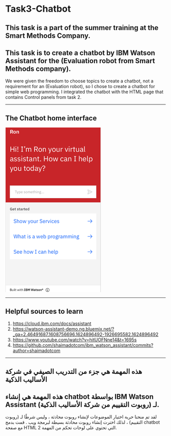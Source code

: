 # Task3-Chatbot
This task is a part of the summer training at the Smart Methods Company.
---------------------
This task is to create a chatbot by IBM Watson Assistant for the (Evaluation robot from Smart Methods company).
----
We were given the freedom to choose topics to create a chatbot, not a requirement for an (Evaluation robot), so I chose to create a chatbot for simple web programming.
I integrated the chatbot with the HTML page that contains Control panels from task 2.

--------------------------------
The Chatbot home interface
------------------------------
<img src="chatbot_interface/chatbotInterface.png" width="300" >

-------------------------------
Helpful sources to learn
---------------------------
1. https://cloud.ibm.com/docs/assistant 
2. https://watson-assistant-demo.ng.bluemix.net/?_ga=2.46491687.1608756696.1624896492-1926695582.1624896492
3. https://www.youtube.com/watch?v=hitUOFNne14&t=1695s 
4. https://github.com/shaimadotcom/ibm_watson_assistant/commits?author=shaimadotcom 

-----------------------
هذه المهمة هي جزء من التدريب الصيفي في شركة الأساليب الذكية
---------------------
هذه المهمة هي إنشاء chatbot بواسطة IBM Watson Assistant لـ (روبوت التقييم من شركة الأساليب الذكية).
----
لقد تم منحنا حرية اختيار الموضوعات لإنشاء روبوت محادثة ، وليس شرطًا لـ (روبوت التقييم) ،
لذلك اخترت إنشاء روبوت محادثة بسيطة لبرمجة ويب .
 قمت بدمج chatbot مع صفحة HTML
التي تحتوي على لوحات تحكم من المهمة 2.
